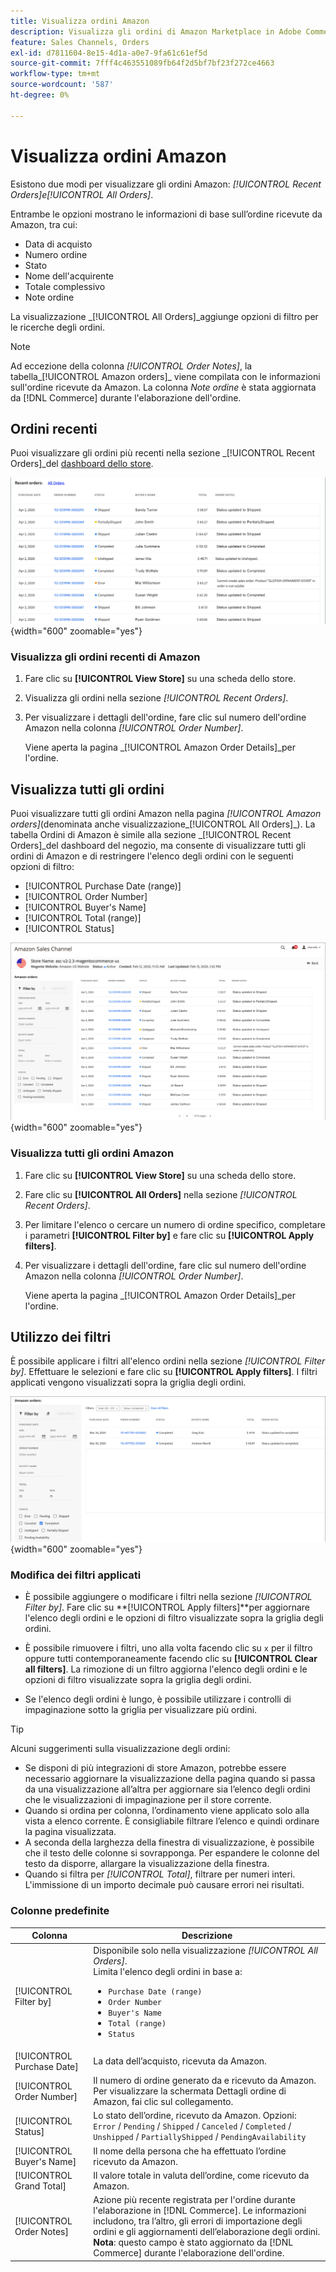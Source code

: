 ```yaml
---
title: Visualizza ordini Amazon
description: Visualizza gli ordini di Amazon Marketplace in Adobe Commerce o nell’amministratore di Magento Open Source.
feature: Sales Channels, Orders
exl-id: d7811604-8e15-4d1a-a0e7-9fa61c61ef5d
source-git-commit: 7fff4c463551089fb64f2d5bf7bf23f272ce4663
workflow-type: tm+mt
source-wordcount: '587'
ht-degree: 0%

---
```


# Visualizza ordini Amazon

Esistono due modi per visualizzare gli ordini Amazon: _[!UICONTROL Recent Orders]_e_[!UICONTROL All Orders]_.

Entrambe le opzioni mostrano le informazioni di base sull’ordine ricevute da Amazon, tra cui:

- Data di acquisto
- Numero ordine
- Stato
- Nome dell&#39;acquirente
- Totale complessivo
- Note ordine

La visualizzazione _[!UICONTROL All Orders]_aggiunge opzioni di filtro per le ricerche degli ordini.

>[!NOTE]
>
>Ad eccezione della colonna _[!UICONTROL Order Notes]_, la tabella_[!UICONTROL Amazon orders]_ viene compilata con le informazioni sull&#39;ordine ricevute da Amazon. La colonna _Note ordine_ è stata aggiornata da [!DNL Commerce] durante l&#39;elaborazione dell&#39;ordine.

## Ordini recenti

Puoi visualizzare gli ordini più recenti nella sezione _[!UICONTROL Recent Orders]_del [dashboard dello store](./amazon-store-dashboard.md).

![Ordini recenti](assets/amazon-recent-orders-imported.png){width="600" zoomable="yes"}

### Visualizza gli ordini recenti di Amazon

1. Fare clic su **[!UICONTROL View Store]** su una scheda dello store.

1. Visualizza gli ordini nella sezione _[!UICONTROL Recent Orders]_.

1. Per visualizzare i dettagli dell&#39;ordine, fare clic sul numero dell&#39;ordine Amazon nella colonna _[!UICONTROL Order Number]_.

   Viene aperta la pagina _[!UICONTROL Amazon Order Details]_per l&#39;ordine.

## Visualizza tutti gli ordini

Puoi visualizzare tutti gli ordini Amazon nella pagina _[!UICONTROL Amazon orders]_(denominata anche visualizzazione_[!UICONTROL All Orders]_). La tabella Ordini di Amazon è simile alla sezione _[!UICONTROL Recent Orders]_del dashboard del negozio, ma consente di visualizzare tutti gli ordini di Amazon e di restringere l&#39;elenco degli ordini con le seguenti opzioni di filtro:

- [!UICONTROL Purchase Date (range)]
- [!UICONTROL Order Number]
- [!UICONTROL Buyer's Name]
- [!UICONTROL Total (range)]
- [!UICONTROL Status]

![Ordini Amazon](assets/amazon-orders-list-all.png){width="600" zoomable="yes"}

### Visualizza tutti gli ordini Amazon

1. Fare clic su **[!UICONTROL View Store]** su una scheda dello store.

1. Fare clic su **[!UICONTROL All Orders]** nella sezione _[!UICONTROL Recent Orders]_.

1. Per limitare l&#39;elenco o cercare un numero di ordine specifico, completare i parametri **[!UICONTROL Filter by]** e fare clic su **[!UICONTROL Apply filters]**.

1. Per visualizzare i dettagli dell&#39;ordine, fare clic sul numero dell&#39;ordine Amazon nella colonna _[!UICONTROL Order Number]_.

   Viene aperta la pagina _[!UICONTROL Amazon Order Details]_per l&#39;ordine.

## Utilizzo dei filtri

È possibile applicare i filtri all&#39;elenco ordini nella sezione _[!UICONTROL Filter by]_. Effettuare le selezioni e fare clic su **[!UICONTROL Apply filters]**. I filtri applicati vengono visualizzati sopra la griglia degli ordini.

![Filtri per la visualizzazione degli ordini di Amazon](assets/amazon-orders-filter-view.png){width="600" zoomable="yes"}

### Modifica dei filtri applicati

- È possibile aggiungere o modificare i filtri nella sezione _[!UICONTROL Filter by]_. Fare clic su **[!UICONTROL Apply filters]**per aggiornare l&#39;elenco degli ordini e le opzioni di filtro visualizzate sopra la griglia degli ordini.

- È possibile rimuovere i filtri, uno alla volta facendo clic su `x` per il filtro oppure tutti contemporaneamente facendo clic su **[!UICONTROL Clear all filters]**. La rimozione di un filtro aggiorna l&#39;elenco degli ordini e le opzioni di filtro visualizzate sopra la griglia degli ordini.

- Se l&#39;elenco degli ordini è lungo, è possibile utilizzare i controlli di impaginazione sotto la griglia per visualizzare più ordini.

>[!TIP]
>
>Alcuni suggerimenti sulla visualizzazione degli ordini:
>
>- Se disponi di più integrazioni di store Amazon, potrebbe essere necessario aggiornare la visualizzazione della pagina quando si passa da una visualizzazione all’altra per aggiornare sia l’elenco degli ordini che le visualizzazioni di impaginazione per il store corrente.
>- Quando si ordina per colonna, l’ordinamento viene applicato solo alla vista a elenco corrente. È consigliabile filtrare l’elenco e quindi ordinare la pagina visualizzata.
>- A seconda della larghezza della finestra di visualizzazione, è possibile che il testo delle colonne si sovrapponga. Per espandere le colonne del testo da disporre, allargare la visualizzazione della finestra.
>- Quando si filtra per _[!UICONTROL Total]_, filtrare per numeri interi. L&#39;immissione di un importo decimale può causare errori nei risultati.

### Colonne predefinite

| Colonna | Descrizione |
|----------------------------|------------------------------------------------------------------------------------------------------------------------------------------------------------------------------------------------------------------------------------------------------------|
| [!UICONTROL Filter by] | Disponibile solo nella visualizzazione _[!UICONTROL All Orders]_.<br>Limita l&#39;elenco degli ordini in base a:<ul><li>`Purchase Date (range)`</li><li>`Order Number`</li><li>`Buyer's Name`</li><li>`Total (range)`</li><li>`Status`</li></ul> |
| [!UICONTROL Purchase Date] | La data dell’acquisto, ricevuta da Amazon. |
| [!UICONTROL Order Number] | Il numero di ordine generato da e ricevuto da Amazon. Per visualizzare la schermata Dettagli ordine di Amazon, fai clic sul collegamento. |
| [!UICONTROL Status] | Lo stato dell’ordine, ricevuto da Amazon. Opzioni: `Error` / `Pending` / `Shipped` / `Canceled` / `Completed` / `Unshipped` / `PartiallyShipped` / `PendingAvailability` |
| [!UICONTROL Buyer's Name] | Il nome della persona che ha effettuato l’ordine ricevuto da Amazon. |
| [!UICONTROL Grand Total] | Il valore totale in valuta dell’ordine, come ricevuto da Amazon. |
| [!UICONTROL Order Notes] | Azione più recente registrata per l&#39;ordine durante l&#39;elaborazione in [!DNL Commerce]. Le informazioni includono, tra l’altro, gli errori di importazione degli ordini e gli aggiornamenti dell’elaborazione degli ordini.<br>**Nota**: questo campo è stato aggiornato da [!DNL Commerce] durante l&#39;elaborazione dell&#39;ordine. |
